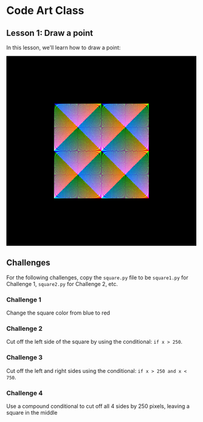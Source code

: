 # Code Art Class

## Lesson 1: Draw a point

In this lesson, we'll learn how to draw a point:

<img src="square.png" width=500>


## Challenges

For the following challenges, copy the `square.py` file to be `square1.py` for Challenge 1, `square2.py` for Challenge 2, etc.


### Challenge 1

Change the square color from blue to red

### Challenge 2

Cut off the left side of the square by using the conditional: `if x > 250`.

### Challenge 3

Cut off the left and right sides using the conditional: `if x > 250 and x < 750`.

### Challenge 4

Use a compound conditional to cut off all 4 sides by 250 pixels, leaving a square in the middle

